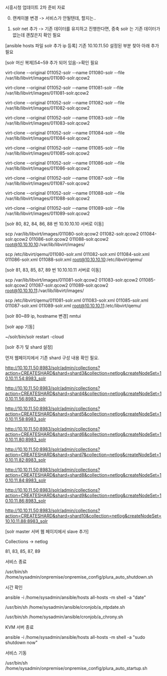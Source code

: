 시흥시청 업데이트 2차 준비 자료

0. 랜케이블 변경 -> 서비스가 안될텐데, 할지는..

1. solr net 추가 -> 기존 데이터를 유지하고 진행한다면, 증축 solr 는 기존 데이터가 없는데 괜찮은지 확인 필요


[ansible hosts 파일 solr 추가 ip 등록]
기존 10.10.11.50 설정된 부분 찾아 아래 추가 필요

[solr 머신 복제]54~59 추가 되어 있음->확인 필요

virt-clone --original 011052-solr --name 011080-solr --file /var/lib/libvirt/images/011080-solr.qcow2

virt-clone --original 011052-solr --name 011081-solr --file /var/lib/libvirt/images/011081-solr.qcow2

virt-clone --original 011052-solr --name 011082-solr --file /var/lib/libvirt/images/011082-solr.qcow2

virt-clone --original 011052-solr --name 011083-solr --file /var/lib/libvirt/images/011083-solr.qcow2

virt-clone --original 011052-solr --name 011084-solr --file /var/lib/libvirt/images/011084-solr.qcow2

virt-clone --original 011052-solr --name 011085-solr --file /var/lib/libvirt/images/011085-solr.qcow2

virt-clone --original 011052-solr --name 011086-solr --file /var/lib/libvirt/images/011086-solr.qcow2

virt-clone --original 011052-solr --name 011087-solr --file /var/lib/libvirt/images/011087-solr.qcow2

virt-clone --original 011052-solr --name 011088-solr --file /var/lib/libvirt/images/011088-solr.qcow2

virt-clone --original 011052-solr --name 011089-solr --file /var/lib/libvirt/images/011089-solr.qcow2

[solr 80, 82, 84, 86, 88 번 10.10.10.10 서버로 이동]

scp /var/lib/libvirt/images/011080-solr.qcow2 011082-solr.qcow2 011084-solr.qcow2 011086-solr.qcow2 011088-solr.qcow2 root@10.10.10.10:/var/lib/libvirt/images/

scp /etc/libvirt/qemu/011080-solr.xml 011082-solr.xml 011084-solr.xml 011086-solr.xml 011088-solr.xml root@10.10.10.10:/etc/libvirt/qemu/

[solr 81, 83, 85, 87, 89 번 10.10.10.11 서버로 이동]

scp /var/lib/libvirt/images/011081-solr.qcow2 011083-solr.qcow2 011085-solr.qcow2 011087-solr.qcow2 011089-solr.qcow2 root@10.10.10.11:/var/lib/libvirt/images/

scp /etc/libvirt/qemu/011081-solr.xml 011083-solr.xml 011085-solr.xml 011087-solr.xml 011089-solr.xml root@10.10.10.11:/etc/libvirt/qemu/

[solr 80~89 ip, hostname 변경]
nmtui

[solr app 기동]

~/solr/bin/solr restart -cloud

[solr 추가 및 shard 설정]

먼저 웹페이지에서 기존 shard 구성 내용 확인 필요.

http://10.10.11.50:8983/solr/admin/collections?action=CREATESHARD&shard=shard3&collection=netlog&createNodeSet=10.10.11.54:8983_solr

http://10.10.11.50:8983/solr/admin/collections?action=CREATESHARD&shard=shard4&collection=netlog&createNodeSet=10.10.11.56:8983_solr

http://10.10.11.50:8983/solr/admin/collections?action=CREATESHARD&shard=shard5&collection=netlog&createNodeSet=10.10.11.58:8983_solr

http://10.10.11.50:8983/solr/admin/collections?action=CREATESHARD&shard=shard6&collection=netlog&createNodeSet=10.10.11.80:8983_solr

http://10.10.11.50:8983/solr/admin/collections?action=CREATESHARD&shard=shard7&collection=netlog&createNodeSet=10.10.11.82:8983_solr

http://10.10.11.50:8983/solr/admin/collections?action=CREATESHARD&shard=shard8&collection=netlog&createNodeSet=10.10.11.84:8983_solr

http://10.10.11.50:8983/solr/admin/collections?action=CREATESHARD&shard=shard9&collection=netlog&createNodeSet=10.10.11.86:8983_solr

http://10.10.11.50:8983/solr/admin/collections?action=CREATESHARD&shard=shard10&collection=netlog&createNodeSet=10.10.11.88:8983_solr

[solr master 서버 웹 페이지에서 slave 추가]

Collections -> netlog

81, 83, 85, 87, 89



서비스 종료

/usr/bin/sh /home/sysadmin/onpremise/onpremise_config/plura_auto_shutdown.sh

시간 확인

ansible -i /home/sysadmin/ansible/hosts all-hosts -m shell -a "date"

/usr/bin/sh /home/sysadmin/ansible/cronjob/a_ntpdate.sh

/usr/bin/sh /home/sysadmin/ansible/cronjob/a_chrony.sh

KVM 서버 종료

ansible -i /home/sysadmin/ansible/hosts all-hosts -m shell -a "sudo shutdown now"

서비스 기동

/usr/bin/sh /home/sysadmin/onpremise/onpremise_config/plura_auto_startup.sh

